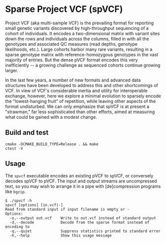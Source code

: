 # Sparse Project VCF (spVCF)

Project VCF (aka multi-sample VCF) is the prevailing format for reporting small genetic variants discovered by high-throughput sequencing of a cohort of individuals. It encodes a two-dimensional matrix with variant sites down the rows and individuals across the columns, filled in with all the genotypes and associated QC measures (read depths, genotype likelihoods, etc.). Large cohorts harbor many rare variants, resulting in a sparse genotype matrix with reference-homozygous genotypes in the vast majority of entries. But the dense pVCF format encodes this very inefficiently -- a growing challenge as sequenced cohorts continue growing larger.

In the last few years, a number of new formats and advanced data structures have been developed to address this and other shortcomings of VCF. In view of VCF's considerable inertia and utility for interoperable exchange, however, here we explore a minimal evolution to sparsely encode the "lowest-hanging fruit" of repetition, while leaving other aspects of the format undisturbed. We can only emphasize that spVCF is at present a "strawman," far less sophisticated than other efforts, aimed at measuring what could be gained with a modest change.

## Build and test

```
cmake -DCMAKE_BUILD_TYPE=Release . && make
ctest -V
```

## Usage

The `spvcf` executable encodes an existing pVCF to spVCF, or conversely decodes spVCF to pVCF. The input and output streams are uncompressed text, so you may wish to arrange it in a pipe with [de]compression programs like `bgzip`.

```
$ ./spvcf -h
spvcf [options] [in.vcf|-]
Read from standard input if input filename is empty or -
Options:
  -o,--output out.vcf    Write to out.vcf instead of standard output
  -d,--decode            Decode from the sparse format instead of encoding to
  -q,--quiet             Suppress statistics printed to standard error
  -h,--help              Show this usage message
```
